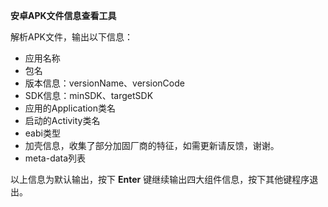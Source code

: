 **安卓APK文件信息查看工具**



解析APK文件，输出以下信息：

- 应用名称
- 包名
- 版本信息：versionName、versionCode
- SDK信息：minSDK、targetSDK
- 应用的Application类名
- 启动的Activity类名
- eabi类型
- 加壳信息，收集了部分加固厂商的特征，如需更新请反馈，谢谢。
- meta-data列表



以上信息为默认输出，按下 **Enter** 键继续输出四大组件信息，按下其他键程序退出。



